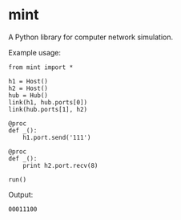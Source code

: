 # mint

A Python library for computer network simulation.

Example usage:

    from mint import *
    
    h1 = Host()
    h2 = Host()
    hub = Hub()
    link(h1, hub.ports[0])
    link(hub.ports[1], h2)
    
    @proc
    def _():
        h1.port.send('111')
    
    @proc
    def _():
        print h2.port.recv(8)
    
    run()

Output:
    
    00011100
